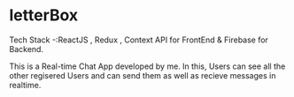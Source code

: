 # letterBox

Tech Stack -:ReactJS  , Redux , Context API for FrontEnd & Firebase for Backend.
 
This is a Real-time Chat App developed by me. In this, Users can see all the other regisered Users and can send them as well as recieve messages in realtime.
